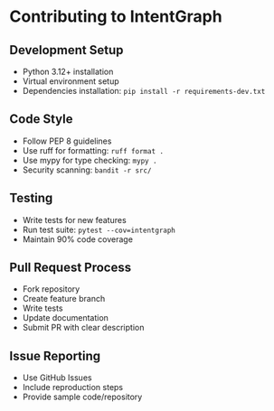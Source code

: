 # Contributing to IntentGraph

## Development Setup
- Python 3.12+ installation
- Virtual environment setup
- Dependencies installation: `pip install -r requirements-dev.txt`

## Code Style
- Follow PEP 8 guidelines
- Use ruff for formatting: `ruff format .`
- Use mypy for type checking: `mypy .`
- Security scanning: `bandit -r src/`

## Testing
- Write tests for new features
- Run test suite: `pytest --cov=intentgraph`
- Maintain 90% code coverage

## Pull Request Process
- Fork repository
- Create feature branch
- Write tests
- Update documentation
- Submit PR with clear description

## Issue Reporting
- Use GitHub Issues
- Include reproduction steps
- Provide sample code/repository